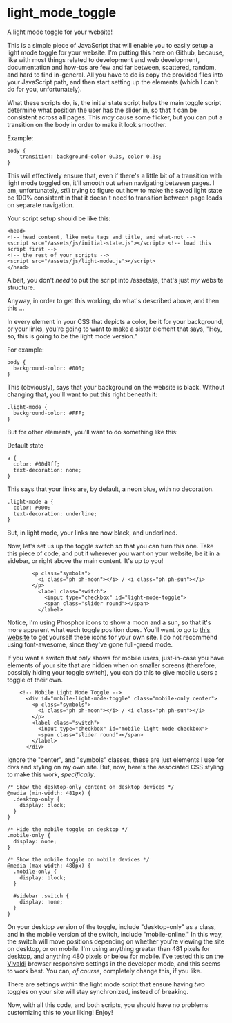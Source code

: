 # light_mode_toggle
A light mode toggle for your website!

This is a simple piece of JavaScript that will enable you to easily setup a light mode toggle for your website. I'm putting this here on Github, because, like with most things related to development and web development, documentation and how-tos are few and far between, scattered, random, and hard to find in-general. All you have to do is copy the provided files into your JavaScript path, and then start setting up the elements (which I can't do for you, unfortunately).

What these scripts do, is, the initial state script helps the main toggle script determine what position the user has the slider in, so that it can be consistent across all pages. This *may* cause some flicker, but you can put a transition on the body in order to make it look smoother.

Example:
```
body {
    transition: background-color 0.3s, color 0.3s;
}
```
This will effectively ensure that, even if there's a little bit of a transition with light mode toggled on, it'll smooth out when navigating between pages. I am, unfortunately, *still* trying to figure out how to make the saved light state be 100% consistent in that it doesn't need to transition between page loads on separate navigation.

Your script setup should be like this:

```
<head>
<!-- head content, like meta tags and title, and what-not -->
<script src="/assets/js/initial-state.js"></script> <!-- load this script first -->
<!-- the rest of your scripts -->
<script src="/assets/js/light-mode.js"></script>
</head>
```
Albeit, you don't *need* to put the script into /assets/js, that's just *my* website structure.

Anyway, in order to get this working, do what's described above, and then this ...

In every element in your CSS that depicts a color, be it for your background, or your links, you're going to want to make a sister element that says, "Hey, so, this is going to be the light mode version."

For example:

```
body {
  background-color: #000;
}
```
This (obviously), says that your background on the website is black. Without changing that, you'll want to put this right beneath it:

```
.light-mode {
  background-color: #FFF;
}
```
But for other elements, you'll want to do something like this:

Default state
```
a { 
  color: #00d9ff; 
  text-decoration: none; 
}
```
This says that your links are, by default, a neon blue, with no decoration.
```
.light-mode a {
  color: #000;
  text-decoration: underline;
}
```
But, in light mode, your links are now black, and underlined.

Now, let's set us up the toggle switch so that you can turn this one. Take this piece of code, and put it wherever you want on your website, be it in a sidebar, or right above the main content. It's up to you!
```
        <p class="symbols">
          <i class="ph ph-moon"></i> / <i class="ph ph-sun"></i>
        </p>
          <label class="switch">
            <input type="checkbox" id="light-mode-toggle">
            <span class="slider round"></span>
          </label>
```
Notice, I'm using Phosphor icons to show a moon and a sun, so that it's more apparent what each toggle position does. You'll want to go to <a href="https://phosphoricons.com" target="_blank">this website</a> to get yourself these icons for your own site. I do not recommend using font-awesome, since they've gone full-greed mode.

If you want a switch that *only* shows for mobile users, just-in-case you have elements of your site that are hidden when on smaller screens (therefore, possibly hiding your toggle switch), you can do this to give mobile users a toggle of their own.

```
    <!-- Mobile Light Mode Toggle -->
      <div id="mobile-light-mode-toggle" class="mobile-only center">
        <p class="symbols">
          <i class="ph ph-moon"></i> / <i class="ph ph-sun"></i>
        </p>
        <label class="switch">
          <input type="checkbox" id="mobile-light-mode-checkbox">
          <span class="slider round"></span>
        </label>
      </div>
```
Ignore the "center", and "symbols" classes, these are just elements I use for divs and styling on my own site. But, now, here's the associated CSS styling to make this work, *specifically*.

```
/* Show the desktop-only content on desktop devices */
@media (min-width: 481px) {
  .desktop-only {
    display: block;
  }
}

/* Hide the mobile toggle on desktop */
.mobile-only {
  display: none;
}

/* Show the mobile toggle on mobile devices */
@media (max-width: 480px) {
  .mobile-only {
    display: block;
  }

  #sidebar .switch {
    display: none;
  }
}
```
On your desktop version of the toggle, include "desktop-only" as a class, and in the mobile version of the switch, include "mobile-online." In this way, the switch will move positions depending on whether you're viewing the site on desktop, or on mobile. I'm using anything greater than 481 pixels for desktop, and anything 480 pixels or below for mobile. I've tested this on the <a href="https://vivaldi.com" target="_blank">Vivaldi</a> browser responsive settings in the developer mode, and this seems to work best. You can, *of course*, completely change this, if you like.

There are settings within the light mode script that ensure having *two* toggles on your site will stay synchronized, instead of breaking.

Now, with all this code, and both scripts, you should have no problems customizing this to your liking! Enjoy!
